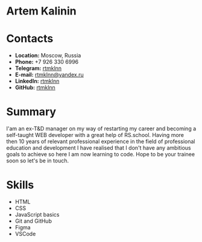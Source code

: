 # Artem Kalinin

# Contacts

* **Location:** Moscow, Russia
* **Phone:** +7 926 330 6996
* **Telegram:** [rtmklnn](https://t.me/rtmklnn)
* **E-mail:** [rtmklnn@yandex.ru](mailto:rtmklnn@yandex.ru)
* **LinkedIn:** [rtmklnn](https://www.linkedin.com/in/rtmklnn/)
* **GitHub:** [rtmklnn](https://github.com/rtmklnn)
# Summary

I'am an ex-T&D manager on my way of restarting my career and becoming a self-taught WEB developer with a great help of RS.school. Having more then 10 years of relevant professional experience in the field of professional education and development I have realised that I don't have any ambitious goals to achieve so here I am now learning to code. Hope to be your trainee soon so let's be in touch.
# Skills

* HTML
* CSS
* JavaScript basics
* Git and GitHub
* Figma
* VSCode